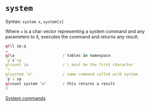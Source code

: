 # `system`



Syntax: `system x`, `system[x]`

Where `x` is a char vector representing a system command and any parameters to it, executes the command and returns any result.

```q
q)\l sp.q
…
q)\a                     / tables in namespace
`p`s`sp
q)count \a               / \ must be the first character
'\
q)system "a"             / same command called with system
`p`s`sp
q)count system "a"       / this returns a result
3
```

<i class="far fa-hand-point-right"></i> [System commands](../basics/syscmds.md)
